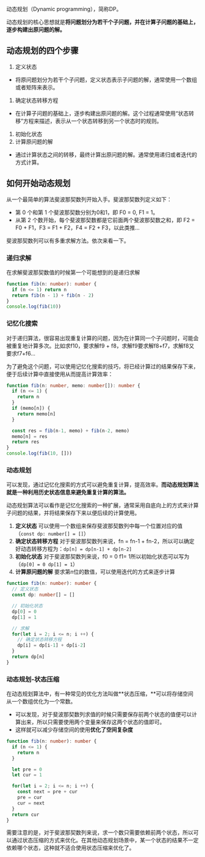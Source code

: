 动态规划（Dynamic programming），简称DP。

动态规划的核心思想就是**将问题划分为若干个子问题，并在计算子问题的基础上，逐步构建出原问题的解。**

## 动态规划的四个步骤

1. 定义状态

- 将原问题划分为若干个子问题，定义状态表示子问题的解，通常使用一个数组或者矩阵来表示。

1. 确定状态转移方程

- 在计算子问题的基础上，逐步构建出原问题的解。这个过程通常使用“状态转移”方程来描述，表示从一个状态转移到另一个状态时的规则。

1. 初始化状态
2. 计算原问题的解

- 通过计算状态之间的转移，最终计算出原问题的解。通常使用递归或者迭代的方式计算。



## 如何开始动态规划

从一个最简单的算法斐波那契数列开始入手。斐波那契数列定义如下：

- 第 0 个和第 1 个斐波那契数分别为0和1，即 F0 = 0, F1 = 1。 
- 从第 2 个数开始，每个斐波那契数都是它前面两个斐波那契数之和，即 F2 = F0 + F1，F3 = F1 + F2，F4 = F2 + F3，以此类推...

斐波那契数列可以有多重求解方法。依次来看一下。

### 递归求解

在求解斐波那契数值的时候第一个可能想到的是递归求解

```typescript
function fib(n: number): number {
  if (n <= 1) return n
  return fib(n - 1) + fib(n - 2)
}
console.log(fib(10))
```

### 记忆化搜索

对于递归算法，很容易出现重复计算的问题，因为在计算同一个子问题时，可能会被重复地计算多次。比如求f10，要求解f9 + f8，求解f9要求解f8+f7，求解f8又要求f7+f6...

为了避免这个问题，可以使用记忆化搜索的技巧，将已经计算过的结果保存下来，便于后续计算中直接使用从而提高计算效率：

```typescript
function fib(n: number, memo: number[]): number {
  if (n <= 1) {
    return n
  }
  if (memo[n]) {
    return memo[n]
  }

  const res = fib(n-1, memo) + fib(n-2, memo)
  memo[n] = res
  return res
}
console.log(fib(10, []))
```

### 动态规划

可以发现，通过记忆化搜索的方式可以避免重复计算，提高效率。**而动态规划算法就是一种利用历史状态信息来避免重复计算的算法。**

动态规划算法可以看作是记忆化搜索的一种扩展，通常采用自底向上的方式来计算子问题的结果，并将结果保存下来以便后续的计算使用。

1. **定义状态** 可以使用一个数组来保存斐波那契数列中每一个位置对应的值（`const dp: number[] = []`）
2. **确定状态转移方程** 对于斐波那契数列来说，fn = fn-1 + fn-2，所以可以确定好动态转移方程为：`dp[n] = dp[n-1] + dp[n-2]`
3. **初始化状态** 对于斐波那契数列来说，f0 = 0 f1= 1所以初始化状态可以写为 （`dp[0] = 0 dp[1] = 1`）
4. **计算原问题的解** 要求第n位的数值，可以使用迭代的方式来逐步计算

```typescript
function fib(n: number): number {
  // 定义状态
  const dp: number[] = []

  // 初始化状态
  dp[0] = 0
  dp[1] = 1

  // 求解
  for(let i = 2; i <= n; i ++) {
    // 确定状态转移方程
    dp[i] = dp[i-1] + dp[i-2]
  }
  return dp[n]
}
```

### 动态规划-状态压缩 

在动态规划算法中，有一种常见的优化方法叫做**状态压缩，**可以将存储空间从一个数组优化为一个常数。

- 可以发现，对于斐波那契数列求值的时候只需要保存前两个状态的值便可以计算出来，所以只需要使用两个变量来保存这两个状态的值即可。
- 这样就可以减少存储空间的使用**优化了空间复杂度**

```typescript
function fib(n: number): number {
  if (n <= 1) {
    return n
  }

  let pre = 0
  let cur = 1

  for(let i = 2; i <= n; i ++) {
    const next = pre + cur
    pre = cur
    cur = next
  }
  return cur
}
```



需要注意的是，对于斐波那契数列来说，求一个数只需要依赖前两个状态，所以可以通过状态压缩的方式来优化。在其他动态规划场景中，某一个状态的结果不一定依赖哪个状态，这种就不适合使用状态压缩来优化了。